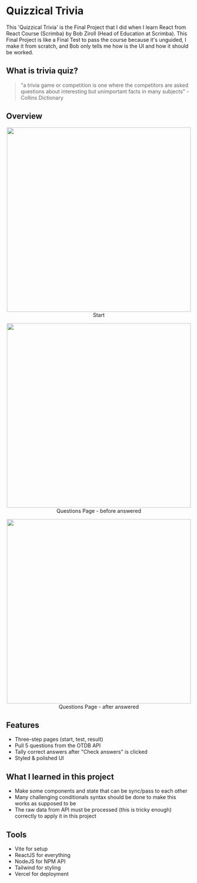 # Quizzical Trivia
This 'Quizzical Trivia' is the Final Project that I did when I learn React from React Course (Scrimba) by Bob Ziroll (Head of Education at Scrimba). This Final Project is like a Final Test to pass the course because it's unguided, I make it from scratch, and Bob only tells me how is the UI and how it should be worked.

## What is trivia quiz?
> "a trivia game or competition is one where the competitors are asked questions about interesting but unimportant facts in many subjects" - Collins Dictionary

## Overview

<p align="center">
  <img src="https://user-images.githubusercontent.com/107041835/187060851-06089096-bd9b-4f5a-b066-0cb7bc9ed213.png" width="500px"/>
  <br />
  Start
</p>

<p align="center">
  <img src="https://user-images.githubusercontent.com/107041835/187060875-708cff0f-8d92-483d-a2e0-f4c2859dc58d.png" width="500px"/>
  <br />
  Questions Page - before answered
</p>

<p align="center">
  <img src="https://user-images.githubusercontent.com/107041835/187061202-6077caac-6ca5-469e-ade2-ec8cfb8734f5.png" width="500px"/>
  <br />
  Questions Page - after answered
</p>

## Features
- Three-step pages (start, test, result)
- Pull 5 questions from the OTDB API
- Tally correct answers after "Check answers" is clicked
- Styled & polished UI

## What I learned in this project
- Make some components and state that can be sync/pass to each other
- Many challenging conditionals syntax should be done to make this works as supposed to be
- The raw data from API must be processed (this is tricky enough) correctly to apply it in this project

## Tools 
- Vite for setup
- ReactJS for everything
- NodeJS for NPM API
- Tailwind for styling
- Vercel for deployment
